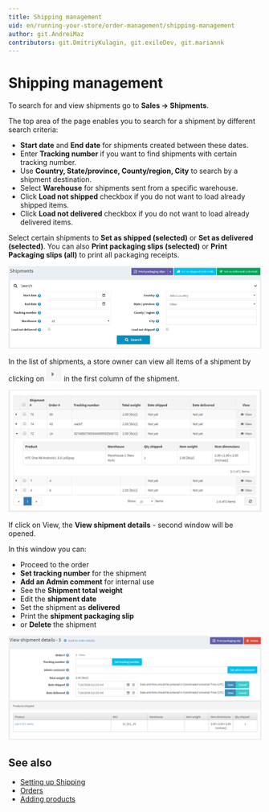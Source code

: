 ```yaml
---
title: Shipping management
uid: en/running-your-store/order-management/shipping-management
author: git.AndreiMaz
contributors: git.DmitriyKulagin, git.exileDev, git.mariannk
---
```


# Shipping management

To search for and view shipments go to **Sales → Shipments**.

The top area of the page enables you to search for a shipment by different search criteria:

* **Start date** and **End date** for shipments created between these dates.
* Enter **Tracking number** if you want to find shipments with certain tracking number.
* Use **Country, State/province, County/region, City** to search by a shipment destination.
* Select **Warehouse** for shipments sent from a specific warehouse.
* Click **Load not shipped** checkbox if you do not want to load already shipped items.
* Click **Load not delivered** checkbox if you do not want to load already delivered items.

Select certain shipments to **Set as shipped (selected)** or **Set as delivered (selected)**. You can also **Print packaging slips (selected)** or **Print Packaging slips (all)** to print all packaging receipts.

![Shipment List](_static/shipping-management/order-shipment-list.jpg)

In the list of shipments, a store owner can view all items of a shipment by clicking on ![expand](_static/shipping-management/order-shipment-expand.png) in the first column of the shipment.

![Shipment List Details](_static/shipping-management/order-shipment-list-details.png)

If click on View, the **View shipment details** - second window will be opened.

In this window you can:

* Proceed to the order
* **Set tracking number** for the shipment
* **Add an Admin comment** for internal use
* See the **Shipment total weight**
* Edit the **shipment date**
* Set the shipment as **delivered**
* Print the **shipment packaging slip**
* or **Delete** the shipment

![Shipment Details](_static/shipping-management/order-shipment-details.png)

## See also

* [Setting up Shipping](xref:en/getting-started/configure-shipping/index)
* [Orders](xref:en/running-your-store/order-management/orders)
* [Adding products](xref:en/running-your-store/catalog/products/add-products)
